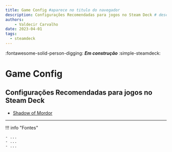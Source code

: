```yaml
---
title: Game Config #aparece no titulo do navegador
description: Configurações Recomendadas para jogos no Steam Deck # descrição para meta tag
authors:
    - Valdecir Carvalho
date: 2023-04-01
tags:
  - steamdeck
---
```


:fontawesome-solid-person-digging: **_Em construção_**
:simple-steamdeck:

# Game Config

## Configurações Recomendadas para jogos no Steam Deck

- [Shadow of Mordor](2023-05-10-shadow-of-mordor.md)

----

!!! info "Fontes"

    - ...
    - ...
    - ...

